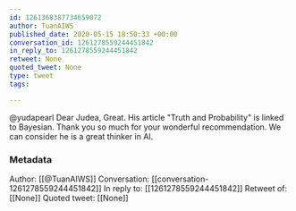 ```yaml
---
id: 1261368387734659072
author: TuanAIWS
published_date: 2020-05-15 18:50:33 +00:00
conversation_id: 1261278559244451842
in_reply_to: 1261278559244451842
retweet: None
quoted_tweet: None
type: tweet
tags:

---
```


@yudapearl Dear Judea, Great. His article "Truth and Probability" is linked to Bayesian. Thank you so much for your wonderful recommendation. We can consider he is a great thinker in AI.

### Metadata

Author: [[@TuanAIWS]]
Conversation: [[conversation-1261278559244451842]]
In reply to: [[1261278559244451842]]
Retweet of: [[None]]
Quoted tweet: [[None]]
